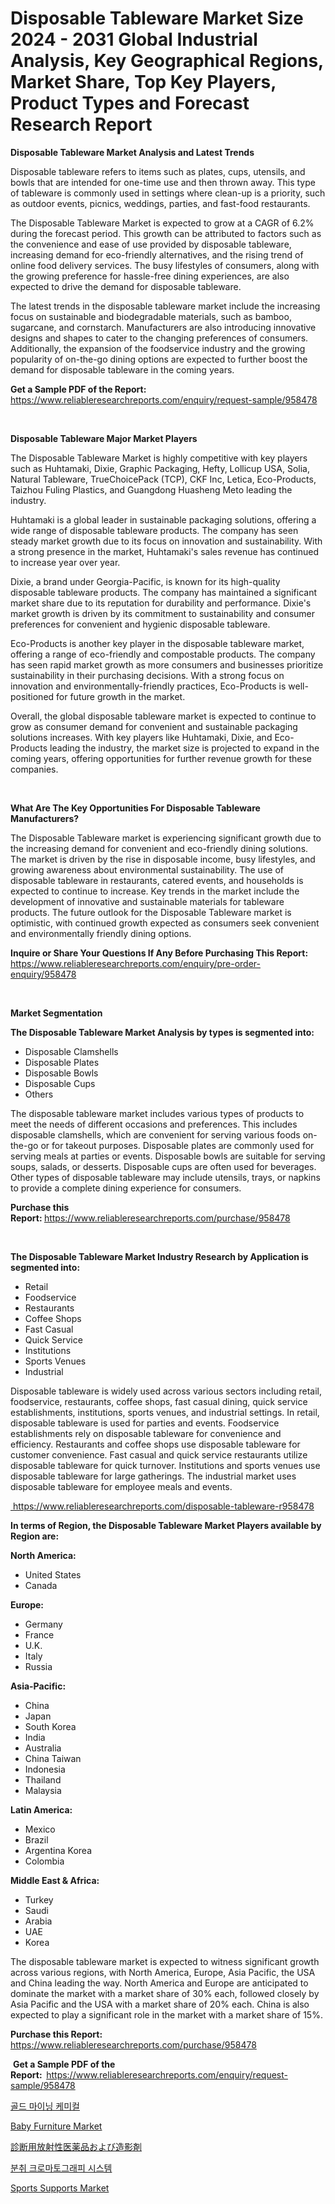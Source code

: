 <p><h1>Disposable Tableware Market Size 2024 - 2031 Global Industrial Analysis, Key Geographical Regions, Market Share, Top Key Players, Product Types and Forecast Research Report</h1></p><p><strong>Disposable Tableware Market Analysis and Latest Trends</strong></p>
<p><p>Disposable tableware refers to items such as plates, cups, utensils, and bowls that are intended for one-time use and then thrown away. This type of tableware is commonly used in settings where clean-up is a priority, such as outdoor events, picnics, weddings, parties, and fast-food restaurants.</p><p>The Disposable Tableware Market is expected to grow at a CAGR of 6.2% during the forecast period. This growth can be attributed to factors such as the convenience and ease of use provided by disposable tableware, increasing demand for eco-friendly alternatives, and the rising trend of online food delivery services. The busy lifestyles of consumers, along with the growing preference for hassle-free dining experiences, are also expected to drive the demand for disposable tableware.</p><p>The latest trends in the disposable tableware market include the increasing focus on sustainable and biodegradable materials, such as bamboo, sugarcane, and cornstarch. Manufacturers are also introducing innovative designs and shapes to cater to the changing preferences of consumers. Additionally, the expansion of the foodservice industry and the growing popularity of on-the-go dining options are expected to further boost the demand for disposable tableware in the coming years.</p></p>
<p><strong>Get a Sample PDF of the Report:&nbsp;</strong> <a href="https://www.reliableresearchreports.com/enquiry/request-sample/958478">https://www.reliableresearchreports.com/enquiry/request-sample/958478</a></p>
<p>&nbsp;</p>
<p><strong>Disposable Tableware Major Market Players</strong></p>
<p><p>The Disposable Tableware Market is highly competitive with key players such as Huhtamaki, Dixie, Graphic Packaging, Hefty, Lollicup USA, Solia, Natural Tableware, TrueChoicePack (TCP), CKF Inc, Letica, Eco-Products, Taizhou Fuling Plastics, and Guangdong Huasheng Meto leading the industry.</p><p>Huhtamaki is a global leader in sustainable packaging solutions, offering a wide range of disposable tableware products. The company has seen steady market growth due to its focus on innovation and sustainability. With a strong presence in the market, Huhtamaki's sales revenue has continued to increase year over year.</p><p>Dixie, a brand under Georgia-Pacific, is known for its high-quality disposable tableware products. The company has maintained a significant market share due to its reputation for durability and performance. Dixie's market growth is driven by its commitment to sustainability and consumer preferences for convenient and hygienic disposable tableware.</p><p>Eco-Products is another key player in the disposable tableware market, offering a range of eco-friendly and compostable products. The company has seen rapid market growth as more consumers and businesses prioritize sustainability in their purchasing decisions. With a strong focus on innovation and environmentally-friendly practices, Eco-Products is well-positioned for future growth in the market.</p><p>Overall, the global disposable tableware market is expected to continue to grow as consumer demand for convenient and sustainable packaging solutions increases. With key players like Huhtamaki, Dixie, and Eco-Products leading the industry, the market size is projected to expand in the coming years, offering opportunities for further revenue growth for these companies.</p></p>
<p>&nbsp;</p>
<p><strong>What Are The Key Opportunities For Disposable Tableware Manufacturers?</strong></p>
<p><p>The Disposable Tableware market is experiencing significant growth due to the increasing demand for convenient and eco-friendly dining solutions. The market is driven by the rise in disposable income, busy lifestyles, and growing awareness about environmental sustainability. The use of disposable tableware in restaurants, catered events, and households is expected to continue to increase. Key trends in the market include the development of innovative and sustainable materials for tableware products. The future outlook for the Disposable Tableware market is optimistic, with continued growth expected as consumers seek convenient and environmentally friendly dining options.</p></p>
<p><strong>Inquire or Share Your Questions If Any Before Purchasing This Report:</strong> <a href="https://www.reliableresearchreports.com/enquiry/pre-order-enquiry/958478">https://www.reliableresearchreports.com/enquiry/pre-order-enquiry/958478</a></p>
<p>&nbsp;</p>
<p><strong>Market Segmentation</strong></p>
<p><strong>The Disposable Tableware Market Analysis by types is segmented into:</strong></p>
<p><ul><li>Disposable Clamshells</li><li>Disposable Plates</li><li>Disposable Bowls</li><li>Disposable Cups</li><li>Others</li></ul></p>
<p><p>The disposable tableware market includes various types of products to meet the needs of different occasions and preferences. This includes disposable clamshells, which are convenient for serving various foods on-the-go or for takeout purposes. Disposable plates are commonly used for serving meals at parties or events. Disposable bowls are suitable for serving soups, salads, or desserts. Disposable cups are often used for beverages. Other types of disposable tableware may include utensils, trays, or napkins to provide a complete dining experience for consumers.</p></p>
<p><strong>Purchase this Report:&nbsp;</strong><a href="https://www.reliableresearchreports.com/purchase/958478">https://www.reliableresearchreports.com/purchase/958478</a></p>
<p>&nbsp;</p>
<p><strong>The Disposable Tableware Market Industry Research by Application is segmented into:</strong></p>
<p><ul><li>Retail</li><li>Foodservice</li><li>Restaurants</li><li>Coffee Shops</li><li>Fast Casual</li><li>Quick Service</li><li>Institutions</li><li>Sports Venues</li><li>Industrial</li></ul></p>
<p><p>Disposable tableware is widely used across various sectors including retail, foodservice, restaurants, coffee shops, fast casual dining, quick service establishments, institutions, sports venues, and industrial settings. In retail, disposable tableware is used for parties and events. Foodservice establishments rely on disposable tableware for convenience and efficiency. Restaurants and coffee shops use disposable tableware for customer convenience. Fast casual and quick service restaurants utilize disposable tableware for quick turnover. Institutions and sports venues use disposable tableware for large gatherings. The industrial market uses disposable tableware for employee meals and events.</p></p>
<p><a href="https://www.reliableresearchreports.com/disposable-tableware-r958478">&nbsp;https://www.reliableresearchreports.com/disposable-tableware-r958478</a></p>
<p><strong>In terms of Region, the Disposable Tableware Market Players available by Region are:</strong></p>
<p>
    <p> <strong> North America: </strong>
        <ul>
            <li>United States</li>
            <li>Canada</li>
        </ul>
        </p> 
    <p> <strong> Europe: </strong>
        <ul>
            <li>Germany</li>
            <li>France</li>
            <li>U.K.</li>
            <li>Italy</li>
            <li>Russia</li>
        </ul>
        </p> 
    <p> <strong> Asia-Pacific: </strong>
        <ul>
            <li>China</li>
            <li>Japan</li>
            <li>South Korea</li>
            <li>India</li>
            <li>Australia</li>
            <li>China Taiwan</li>
            <li>Indonesia</li>
            <li>Thailand</li>
            <li>Malaysia</li>
        </ul>
        </p> 
    <p> <strong> Latin America: </strong>
        <ul>
            <li>Mexico</li>
            <li>Brazil</li>
            <li>Argentina Korea</li>
            <li>Colombia</li>
        </ul>
        </p> 
    <p> <strong> Middle East & Africa: </strong>
        <ul>
            <li>Turkey</li>
            <li>Saudi</li>
            <li>Arabia</li>
            <li>UAE</li>
            <li>Korea</li>
        </ul>
    </p>
    </p>
<p><p>The disposable tableware market is expected to witness significant growth across various regions, with North America, Europe, Asia Pacific, the USA and China leading the way. North America and Europe are anticipated to dominate the market with a market share of 30% each, followed closely by Asia Pacific and the USA with a market share of 20% each. China is also expected to play a significant role in the market with a market share of 15%.</p></p>
<p><strong>Purchase this Report: </strong><a href="https://www.reliableresearchreports.com/purchase/958478">https://www.reliableresearchreports.com/purchase/958478</a></p>
<p>&nbsp;<strong>Get a Sample PDF of the Report:&nbsp;&nbsp;</strong><a href="https://www.reliableresearchreports.com/enquiry/request-sample/958478">https://www.reliableresearchreports.com/enquiry/request-sample/958478</a></p>
<p><strong></strong></p>
<p><p><a href="https://github.com/Gregost89076vddcv/Market-Research-Report-List-1/blob/main/2504594148756.md">골드 마이닝 케미컬</a></p><p><a href="https://github.com/Angelnienowdseej3e45z3p8c/Market-Research-Report-List-3/blob/main/baby-furniture-market.md">Baby Furniture Market</a></p><p><a href="https://github.com/leigh4852023/Market-Research-Report-List-1/blob/main/2617973140872.md">診断用放射性医薬品および造影剤</a></p><p><a href="https://github.com/dollarearner151/Market-Research-Report-List-1/blob/main/8929516148757.md">분취 크로마토그래피 시스템</a></p><p><a href="https://github.com/brentleyjimmiealvaradoz4l1rea/Market-Research-Report-List-3/blob/main/sports-supports-market.md">Sports Supports Market</a></p></p>